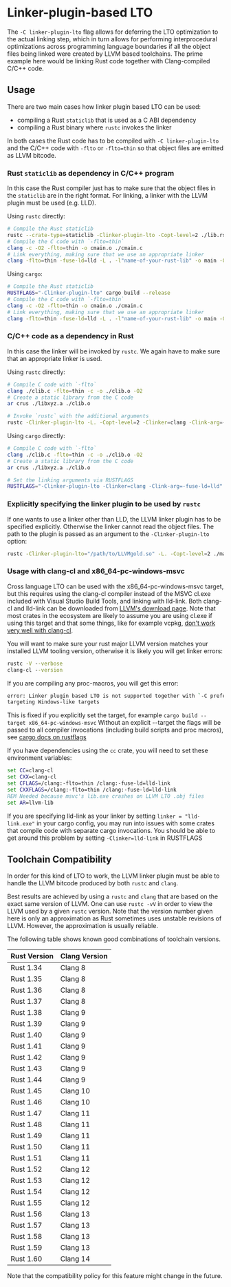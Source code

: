 # Linker-plugin-based LTO

The `-C linker-plugin-lto` flag allows for deferring the LTO optimization
to the actual linking step, which in turn allows for performing
interprocedural optimizations across programming language boundaries if
all the object files being linked were created by LLVM based toolchains.
The prime example here would be linking Rust code together with
Clang-compiled C/C++ code.

## Usage

There are two main cases how linker plugin based LTO can be used:

 - compiling a Rust `staticlib` that is used as a C ABI dependency
 - compiling a Rust binary where `rustc` invokes the linker

In both cases the Rust code has to be compiled with `-C linker-plugin-lto` and
the C/C++ code with `-flto` or `-flto=thin` so that object files are emitted
as LLVM bitcode.

### Rust `staticlib` as dependency in C/C++ program

In this case the Rust compiler just has to make sure that the object files in
the `staticlib` are in the right format. For linking, a linker with the
LLVM plugin must be used (e.g. LLD).

Using `rustc` directly:

```bash
# Compile the Rust staticlib
rustc --crate-type=staticlib -Clinker-plugin-lto -Copt-level=2 ./lib.rs
# Compile the C code with `-flto=thin`
clang -c -O2 -flto=thin -o cmain.o ./cmain.c
# Link everything, making sure that we use an appropriate linker
clang -flto=thin -fuse-ld=lld -L . -l"name-of-your-rust-lib" -o main -O2 ./cmain.o
```

Using `cargo`:

```bash
# Compile the Rust staticlib
RUSTFLAGS="-Clinker-plugin-lto" cargo build --release
# Compile the C code with `-flto=thin`
clang -c -O2 -flto=thin -o cmain.o ./cmain.c
# Link everything, making sure that we use an appropriate linker
clang -flto=thin -fuse-ld=lld -L . -l"name-of-your-rust-lib" -o main -O2 ./cmain.o
```

### C/C++ code as a dependency in Rust

In this case the linker will be invoked by `rustc`. We again have to make sure
that an appropriate linker is used.

Using `rustc` directly:

```bash
# Compile C code with `-flto`
clang ./clib.c -flto=thin -c -o ./clib.o -O2
# Create a static library from the C code
ar crus ./libxyz.a ./clib.o

# Invoke `rustc` with the additional arguments
rustc -Clinker-plugin-lto -L. -Copt-level=2 -Clinker=clang -Clink-arg=-fuse-ld=lld ./main.rs
```

Using `cargo` directly:

```bash
# Compile C code with `-flto`
clang ./clib.c -flto=thin -c -o ./clib.o -O2
# Create a static library from the C code
ar crus ./libxyz.a ./clib.o

# Set the linking arguments via RUSTFLAGS
RUSTFLAGS="-Clinker-plugin-lto -Clinker=clang -Clink-arg=-fuse-ld=lld" cargo build --release
```

### Explicitly specifying the linker plugin to be used by `rustc`

If one wants to use a linker other than LLD, the LLVM linker plugin has to be
specified explicitly. Otherwise the linker cannot read the object files. The
path to the plugin is passed as an argument to the `-Clinker-plugin-lto`
option:

```bash
rustc -Clinker-plugin-lto="/path/to/LLVMgold.so" -L. -Copt-level=2 ./main.rs
```

### Usage with clang-cl and x86_64-pc-windows-msvc

Cross language LTO can be used with the x86_64-pc-windows-msvc target, but this requires using the
clang-cl compiler instead of the MSVC cl.exe included with Visual Studio Build Tools, and linking
with lld-link. Both clang-cl and lld-link can be downloaded from [LLVM's download page](https://releases.llvm.org/download.html).
Note that most crates in the ecosystem are likely to assume you are using cl.exe if using this target
and that some things, like for example vcpkg, [don't work very well with clang-cl](https://github.com/microsoft/vcpkg/issues/2087).

You will want to make sure your rust major LLVM version matches your installed LLVM tooling version,
otherwise it is likely you will get linker errors:

```bat
rustc -V --verbose
clang-cl --version
```

If you are compiling any proc-macros, you will get this error:

```bash
error: Linker plugin based LTO is not supported together with `-C prefer-dynamic` when
targeting Windows-like targets
```

This is fixed if you explicitly set the target, for example
`cargo build --target x86_64-pc-windows-msvc`
Without an explicit --target the flags will be passed to all compiler invocations (including build
scripts and proc macros), see [cargo docs on rustflags](https://doc.rust-lang.org/cargo/reference/config.html#buildrustflags)

If you have dependencies using the `cc` crate, you will need to set these
environment variables:
```bat
set CC=clang-cl
set CXX=clang-cl
set CFLAGS=/clang:-flto=thin /clang:-fuse-ld=lld-link
set CXXFLAGS=/clang:-flto=thin /clang:-fuse-ld=lld-link
REM Needed because msvc's lib.exe crashes on LLVM LTO .obj files
set AR=llvm-lib
```

If you are specifying lld-link as your linker by setting `linker = "lld-link.exe"` in your cargo config,
you may run into issues with some crates that compile code with separate cargo invocations. You should be
able to get around this problem by setting `-Clinker=lld-link` in RUSTFLAGS

## Toolchain Compatibility

<!-- NOTE: to update the below table, you can use this shell script:

```sh
rustup toolchain install --profile minimal nightly
MINOR_VERSION=$(rustc +nightly --version | cut -d . -f 2)
LOWER_BOUND=61

llvm_version() {
    toolchain="$1"
    printf "Rust $toolchain    |    Clang "
    rustc +"$toolchain" -Vv | grep LLVM | cut -d ':' -f 2 | tr -d ' '
}

for version in `seq $LOWER_BOUND $((MINOR_VERSION - 2))`; do
    toolchain=1.$version.0
    rustup toolchain install --no-self-update --profile  minimal $toolchain >/dev/null 2>&1
    llvm_version $toolchain
done
```

-->

In order for this kind of LTO to work, the LLVM linker plugin must be able to
handle the LLVM bitcode produced by both `rustc` and `clang`.

Best results are achieved by using a `rustc` and `clang` that are based on the
exact same version of LLVM. One can use `rustc -vV` in order to view the LLVM
used by a given `rustc` version. Note that the version number given
here is only an approximation as Rust sometimes uses unstable revisions of
LLVM. However, the approximation is usually reliable.

The following table shows known good combinations of toolchain versions.

| Rust Version | Clang Version |
|--------------|---------------|
| Rust 1.34    |    Clang 8    |
| Rust 1.35    |    Clang 8    |
| Rust 1.36    |    Clang 8    |
| Rust 1.37    |    Clang 8    |
| Rust 1.38    |    Clang 9    |
| Rust 1.39    |    Clang 9    |
| Rust 1.40    |    Clang 9    |
| Rust 1.41    |    Clang 9    |
| Rust 1.42    |    Clang 9    |
| Rust 1.43    |    Clang 9    |
| Rust 1.44    |    Clang 9    |
| Rust 1.45    |    Clang 10   |
| Rust 1.46    |    Clang 10   |
| Rust 1.47    |    Clang 11   |
| Rust 1.48    |    Clang 11   |
| Rust 1.49    |    Clang 11   |
| Rust 1.50    |    Clang 11   |
| Rust 1.51    |    Clang 11   |
| Rust 1.52    |    Clang 12   |
| Rust 1.53    |    Clang 12   |
| Rust 1.54    |    Clang 12   |
| Rust 1.55    |    Clang 12   |
| Rust 1.56    |    Clang 13   |
| Rust 1.57    |    Clang 13   |
| Rust 1.58    |    Clang 13   |
| Rust 1.59    |    Clang 13   |
| Rust 1.60    |    Clang 14   |

Note that the compatibility policy for this feature might change in the future.
